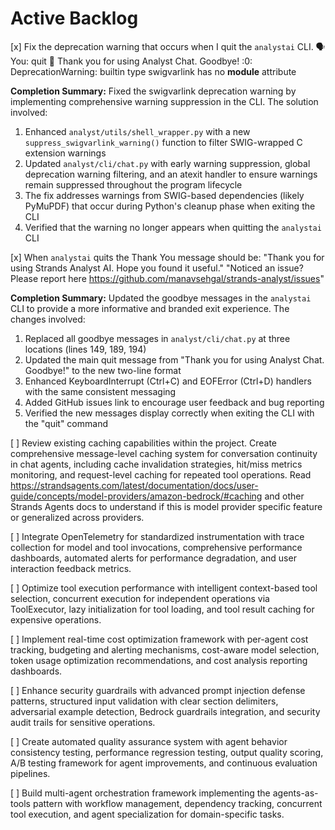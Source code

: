 # Active Backlog

[x] Fix the deprecation warning that occurs when I quit the `analystai` CLI.
🗣️  You: quit
👋 Thank you for using Analyst Chat. Goodbye!
<sys>:0: DeprecationWarning: builtin type swigvarlink has no __module__ attribute

**Completion Summary:** Fixed the swigvarlink deprecation warning by implementing comprehensive warning suppression in the CLI. The solution involved:
1. Enhanced `analyst/utils/shell_wrapper.py` with a new `suppress_swigvarlink_warning()` function to filter SWIG-wrapped C extension warnings
2. Updated `analyst/cli/chat.py` with early warning suppression, global deprecation warning filtering, and an atexit handler to ensure warnings remain suppressed throughout the program lifecycle
3. The fix addresses warnings from SWIG-based dependencies (likely PyMuPDF) that occur during Python's cleanup phase when exiting the CLI
4. Verified that the warning no longer appears when quitting the `analystai` CLI

[x] When `analystai` quits the Thank You message should be: 
"Thank you for using Strands Analyst AI. Hope you found it useful."
"Noticed an issue? Please report here https://github.com/manavsehgal/strands-analyst/issues"

**Completion Summary:** Updated the goodbye messages in the `analystai` CLI to provide a more informative and branded exit experience. The changes involved:
1. Replaced all goodbye messages in `analyst/cli/chat.py` at three locations (lines 149, 189, 194)
2. Updated the main quit message from "Thank you for using Analyst Chat. Goodbye!" to the new two-line format
3. Enhanced KeyboardInterrupt (Ctrl+C) and EOFError (Ctrl+D) handlers with the same consistent messaging
4. Added GitHub issues link to encourage user feedback and bug reporting
5. Verified the new messages display correctly when exiting the CLI with the "quit" command

[ ] Review existing caching capabilities within the project. Create comprehensive message-level caching system for conversation continuity in chat agents, including cache invalidation strategies, hit/miss metrics monitoring, and request-level caching for repeated tool operations. Read https://strandsagents.com/latest/documentation/docs/user-guide/concepts/model-providers/amazon-bedrock/#caching and other Strands Agents docs to understand if this is model provider specific feature or generalized across providers.

[ ] Integrate OpenTelemetry for standardized instrumentation with trace collection for model and tool invocations, comprehensive performance dashboards, automated alerts for performance degradation, and user interaction feedback metrics.

[ ] Optimize tool execution performance with intelligent context-based tool selection, concurrent execution for independent operations via ToolExecutor, lazy initialization for tool loading, and tool result caching for expensive operations.

[ ] Implement real-time cost optimization framework with per-agent cost tracking, budgeting and alerting mechanisms, cost-aware model selection, token usage optimization recommendations, and cost analysis reporting dashboards.

[ ] Enhance security guardrails with advanced prompt injection defense patterns, structured input validation with clear section delimiters, adversarial example detection, Bedrock guardrails integration, and security audit trails for sensitive operations.

[ ] Create automated quality assurance system with agent behavior consistency testing, performance regression testing, output quality scoring, A/B testing framework for agent improvements, and continuous evaluation pipelines.

[ ] Build multi-agent orchestration framework implementing the agents-as-tools pattern with workflow management, dependency tracking, concurrent tool execution, and agent specialization for domain-specific tasks.

